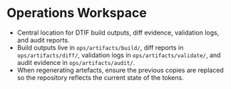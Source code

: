 # Operations Workspace

- Central location for DTIF build outputs, diff evidence, validation logs, and audit reports.
- Build outputs live in `ops/artifacts/build/`, diff reports in `ops/artifacts/diff/`, validation logs in `ops/artifacts/validate/`, and audit evidence in `ops/artifacts/audit/`.
- When regenerating artefacts, ensure the previous copies are replaced so the repository reflects the current state of the tokens.

